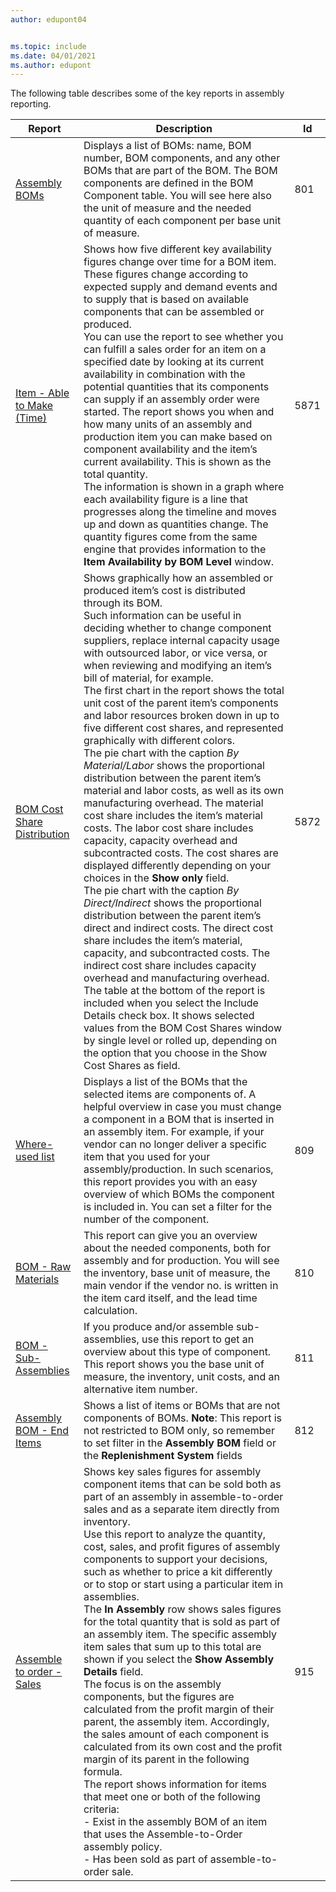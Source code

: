 ```yaml
---
author: edupont04


ms.topic: include
ms.date: 04/01/2021
ms.author: edupont
---
```


The following table describes some of the key reports in assembly reporting.

| Report | Description | Id | 
|---------|---------|---------|
| [Assembly BOMs](https://businesscentral.dynamics.com?report=801)|Displays a list of BOMs: name, BOM number, BOM components, and any other BOMs that are part of the BOM. The BOM components are defined in the BOM Component table. You will see here also the unit of measure and the needed quantity of each component per base unit of measure. |801|
| [Item - Able to Make (Time)](https://businesscentral.dynamics.com?report=5871)|Shows how five different key availability figures change over time for a BOM item. These figures change according to expected supply and demand events and to supply that is based on available components that can be assembled or produced.<br>You can use the report to see whether you can fulfill a sales order for an item on a specified date by looking at its current availability in combination with the potential quantities that its components can supply if an assembly order were started. The report shows you when and how many units of an assembly and production item you can make based on component availability and the item’s current availability. This is shown as the total quantity.<br>The information is shown in a graph where each availability figure is a line that progresses along the timeline and moves up and down as quantities change. The quantity figures come from the same engine that provides information to the **Item Availability by BOM Level** window. |5871|
| [BOM Cost Share Distribution](https://businesscentral.dynamics.com?report=5872)|Shows graphically how an assembled or produced item’s cost is distributed through its BOM.<br>Such information can be useful in deciding whether to change component suppliers, replace internal capacity usage with outsourced labor, or vice versa, or when reviewing and modifying an item’s bill of material, for example.<br>The first chart in the report shows the total unit cost of the parent item’s components and labor resources broken down in up to five different cost shares, and represented graphically with different colors.<br>The pie chart with the caption *By Material/Labor* shows the proportional distribution between the parent item’s material and labor costs, as well as its own manufacturing overhead. The material cost share includes the item’s material costs. The labor cost share includes capacity, capacity overhead and subcontracted costs. The cost shares are displayed differently depending on your choices in the **Show only** field.<br>The pie chart with the caption *By Direct/Indirect* shows the proportional distribution between the parent item’s direct and indirect costs. The direct cost share includes the item’s material, capacity, and subcontracted costs. The indirect cost share includes capacity overhead and manufacturing overhead.<br>The table at the bottom of the report is included when you select the Include Details check box. It shows selected values from the BOM Cost Shares window by single level or rolled up, depending on the option that you choose in the Show Cost Shares as field.|5872|
| [Where-used list](https://businesscentral.dynamics.com?report=809)|Displays a list of the BOMs that the selected items are components of. A helpful overview in case you must change a component in a BOM that is inserted in an assembly item. For example, if your vendor can no longer deliver a specific item that you used for your assembly/production. In such scenarios, this report provides you with an easy overview of which BOMs the component is included in. You can set a filter for the number of the component.|809|
| [BOM - Raw Materials](https://businesscentral.dynamics.com?report=810)|This report can give you an overview about the needed components, both for assembly and for production. You will see the inventory, base unit of measure, the main vendor if the vendor no. is written in the item card itself, and the lead time calculation.|810|
| [BOM - Sub-Assemblies](https://businesscentral.dynamics.com?report=811)|If you produce and/or assemble sub-assemblies, use this report to get an overview about this type of component. This report shows you the base unit of measure, the inventory, unit costs, and an alternative item number. |811|
| [Assembly BOM - End Items](https://businesscentral.dynamics.com?report=812)|Shows a list of items or BOMs that are not components of BOMs. **Note**: This report is not restricted to BOM only, so remember to set filter in the **Assembly BOM** field or the **Replenishment System** fields|812|
| [Assemble to order - Sales](https://businesscentral.dynamics.com?report=915)|Shows key sales figures for assembly component items that can be sold both as part of an assembly in assemble-to-order sales and as a separate item directly from inventory.<br>Use this report to analyze the quantity, cost, sales, and profit figures of assembly components to support your decisions, such as whether to price a kit differently or to stop or start using a particular item in assemblies.<br>The **In Assembly** row shows sales figures for the total quantity that is sold as part of an assembly item. The specific assembly item sales that sum up to this total are shown if you select the **Show Assembly Details** field.<br>The focus is on the assembly components, but the figures are calculated from the profit margin of their parent, the assembly item. Accordingly, the sales amount of each component is calculated from its own cost and the profit margin of its parent in the following formula.<br>The report shows information for items that meet one or both of the following criteria:<br>- Exist in the assembly BOM of an item that uses the Assemble-to-Order assembly policy.<br>- Has been sold as part of assemble-to-order sale.|915|